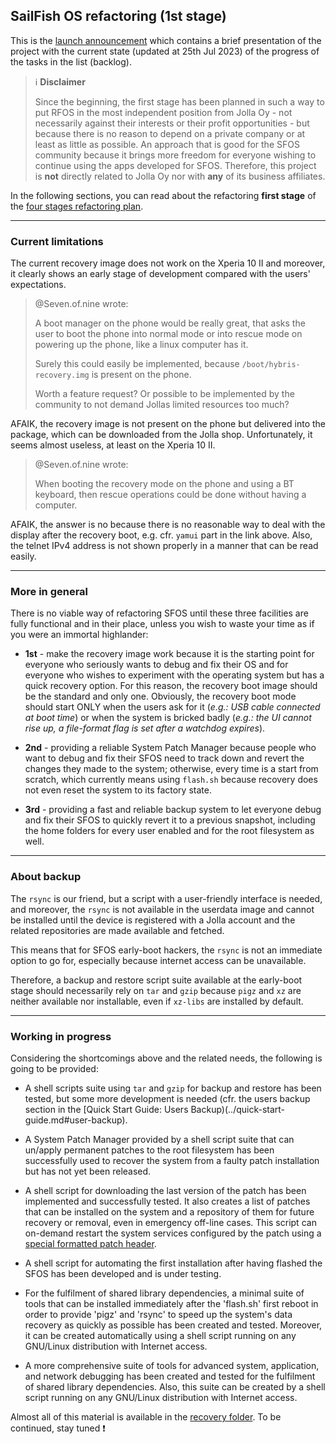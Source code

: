 ## SailFish OS refactoring (1st stage)

This is the [launch announcement](../sfos-refactoring-announce.md) which contains a brief presentation of the project with the current state (updated at 25th Jul 2023) of the progress of the tasks in the list (backlog).

> :information_source: **Disclaimer**
>
> Since the beginning, the first stage has been planned in such a way to put RFOS in the most independent position from Jolla Oy - not necessarily against their interests or their profit opportunities - but because there is no reason to depend on a private company or at least as little as possible. An approach that is good for the SFOS community because it brings more freedom for everyone wishing to continue using the apps developed for SFOS. Therefore, this project is **not** directly related to Jolla Oy nor with **any** of its business affiliates.

In the following sections, you can read about the refactoring **first stage** of the [four stages refactoring plan](../../README.md#about-sfos-refactoring).

---

### Current limitations

The current recovery image does not work on the Xperia 10 II and moreover, it clearly shows an early stage of development compared with the users' expectations.

> @Seven.of.nine wrote:
>
> A boot manager on the phone would be really great, that asks the user to boot the phone into normal mode or into rescue mode on powering up the phone, like a linux computer has it.
>
>Surely this could easily be implemented, because `/boot/hybris-recovery.img` is present on the phone.
>
>Worth a feature request? Or possible to be implemented by the community to not demand Jollas limited resources too much?

AFAIK, the recovery image is not present on the phone but delivered into the package, which can be downloaded from the Jolla shop. Unfortunately, it seems almost useless, at least on the Xperia 10 II.

> @Seven.of.nine wrote:
>
> When booting the recovery mode on the phone and using a BT keyboard, then rescue operations could be done without having a computer.

AFAIK, the answer is no because there is no reasonable way to deal with the display after the recovery boot, e.g. cfr. `yamui` part in the link above. Also, the telnet IPv4 address is not shown properly in a manner that can be read easily.

---

### More in general

There is no viable way of refactoring SFOS until these three facilities are fully functional and in their place, unless you wish to waste your time as if you were an immortal highlander:

* **1st** - make the recovery image work because it is the starting point for everyone who seriously wants to debug and fix their OS and for everyone who wishes to experiment with the operating system but has a quick recovery option. For this reason, the recovery boot image should be the standard and only one. Obviously, the recovery boot mode should start ONLY when the users ask for it (*e.g.: USB cable connected at boot time*) or when the system is bricked badly (*e.g.: the UI cannot rise up, a file-format flag is set after a watchdog expires*).

* **2nd** - providing a reliable System Patch Manager because people who want to debug and fix their SFOS need to track down and revert the changes they made to the system; otherwise, every time is a start from scratch, which currently means using `flash.sh` because recovery does not even reset the system to its factory state.

* **3rd** - providing a fast and reliable backup system to let everyone debug and fix their SFOS to quickly revert it to a previous snapshot, including the home folders for every user enabled and for the root filesystem as well.

---

### About backup

The `rsync` is our friend, but a script with a user-friendly interface is needed, and moreover, the `rsync` is not available in the userdata image and cannot be installed until the device is registered with a Jolla account and the related repositories are made available and fetched.

This means that for SFOS early-boot hackers, the `rsync` is not an immediate option to go for, especially because internet access can be unavailable.

Therefore, a backup and restore script suite available at the early-boot stage should necessarily rely on `tar` and `gzip` because `pigz` and `xz` are neither available nor installable, even if `xz-libs` are installed by default.

---

### Working in progress

Considering the shortcomings above and the related needs, the following is going to be provided:

- A shell scripts suite using `tar` and `gzip` for backup and restore has been tested, but some more development is needed (cfr. the users backup section in the [Quick Start Guide: Users Backup)(../quick-start-guide.md#user-backup).

- A System Patch Manager provided by a shell script suite that can un/apply permanent patches to the root filesystem has been successfully used to recover the system from a faulty patch installation but has not yet been released.

- A shell script for downloading the last version of the patch has been implemented and successfully tested. It also creates a list of patches that can be installed on the system and a repository of them for future recovery or removal, even in emergency off-line cases. This script can on-demand restart the system services configured by the patch using a [special formatted patch header](../knowhow/system-patch-manager-p1.md#technical-approach).

- A shell script for automating the first installation after having flashed the SFOS has been developed and is under testing.

- For the fulfilment of shared library dependencies, a minimal suite of tools that can be installed immediately after the 'flash.sh' first reboot in order to provide 'pigz' and 'rsync' to speed up the system's data recovery as quickly as possible has been created and tested. Moreover, it can be created automatically using a shell script running on any GNU/Linux distribution with Internet access.

- A more comprehensive suite of tools for advanced system, application, and network debugging has been created and tested for the fulfilment of shared library dependencies. Also, this suite can be created by a shell script running on any GNU/Linux distribution with Internet access.

Almost all of this material is available in the [recovery folder](../../recovery/README.md). To be continued, stay tuned :exclamation:

